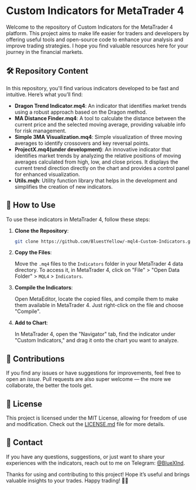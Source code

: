 # Custom Indicators for MetaTrader 4

Welcome to the repository of Custom Indicators for the MetaTrader 4 platform. This project aims to make life easier for traders and developers by offering useful tools and open-source code to enhance your analysis and improve trading strategies. I hope you find valuable resources here for your journey in the financial markets.

## 🛠️ Repository Content

In this repository, you'll find various indicators developed to be fast and intuitive. Here’s what you’ll find:

- **Dragon Trend Indicator.mq4**: An indicator that identifies market trends using a robust approach based on the Dragon method.
- **MA Distance Finder.mq4**: A tool to calculate the distance between the current price and the selected moving average, providing valuable info for risk management.
- **Simple 3MA Visualization.mq4**: Simple visualization of three moving averages to identify crossovers and key reversal points.
- **ProjectX.mq4(under development)**: An innovative indicator that identifies market trends by analyzing the relative positions of moving averages calculated from high, low, and close prices. It displays the current trend direction directly on the chart and provides a control panel for enhanced visualization.
- **Utils.mqh**: Utility function library that helps in the development and simplifies the creation of new indicators.

## 🚀 How to Use

To use these indicators in MetaTrader 4, follow these steps:

1. **Clone the Repository**:

   ```bash
   git clone https://github.com/BluestYellow/-mql4-Custom-Indicators.git
   ```

2. **Copy the Files**:

   Move the `.mq4` files to the `Indicators` folder in your MetaTrader 4 data directory. To access it, in MetaTrader 4, click on "File" > "Open Data Folder" > `MQL4` > `Indicators`.

3. **Compile the Indicators**:

   Open MetaEditor, locate the copied files, and compile them to make them available in MetaTrader 4. Just right-click on the file and choose "Compile".

4. **Add to Chart**:

   In MetaTrader 4, open the "Navigator" tab, find the indicator under "Custom Indicators," and drag it onto the chart you want to analyze.

## 🤖 Contributions

If you find any issues or have suggestions for improvements, feel free to open an *issue*. Pull requests are also super welcome — the more we collaborate, the better the tools get.

## 📃 License

This project is licensed under the MIT License, allowing for freedom of use and modification. Check out the [LICENSE.md](LICENSE.md) file for more details.

## 📩 Contact

If you have any questions, suggestions, or just want to share your experiences with the indicators, reach out to me on Telegram: [@BlueXInd](https://t.me/BlueXInd).

Thanks for using and contributing to this project! Hope it’s useful and brings valuable insights to your trades. Happy trading! 🌱🚀

